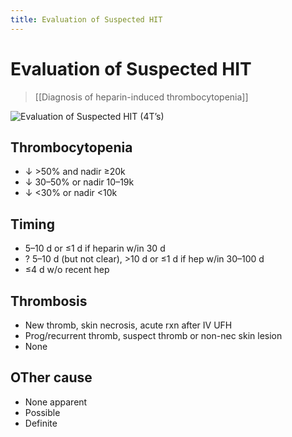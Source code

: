 ```yaml
---
title: Evaluation of Suspected HIT
---
```

# Evaluation of Suspected HIT

> [[Diagnosis of heparin-induced thrombocytopenia]]

![Evaluation of Suspected HIT](https://i.imgur.com/rucrha3.png)
(4T’s)

## Thrombocytopenia

* ↓ >50% and nadir ≥20k
* ↓ 30–50% or nadir 10–19k
* ↓ <30% or nadir <10k

## Timing

* 5–10 d or ≤1 d if heparin w/in 30 d
* ? 5–10 d (but not clear), >10 d or ≤1 d if hep w/in 30–100 d
* ≤4 d w/o recent hep

## Thrombosis

* New thromb, skin necrosis, acute rxn after IV UFH
* Prog/recurrent thromb, suspect thromb or non-nec skin lesion
* None

## OTher cause

* None apparent
* Possible
* Definite
